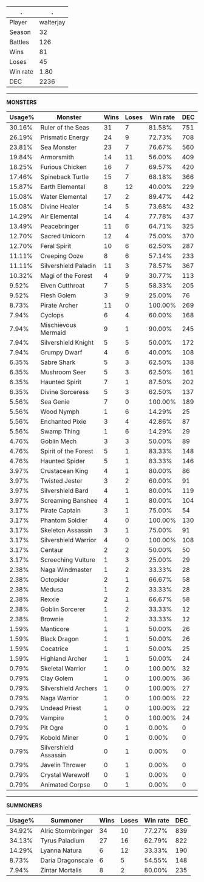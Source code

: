 .|.
|-|-
Player|walterjay
Season|32
Battles|126
Wins|81
Loses|45
Win rate|1.80
DEC|2236

---
**MONSTERS**

Usage%|Monster|Wins|Loses|Win rate|DEC|
-|-|-|-|-|-|
30.16%|Ruler of the Seas|31|7|81.58%|751|
26.19%|Prismatic Energy|24|9|72.73%|708|
23.81%|Sea Monster|23|7|76.67%|560|
19.84%|Armorsmith|14|11|56.00%|409|
18.25%|Furious Chicken|16|7|69.57%|420|
17.46%|Spineback Turtle|15|7|68.18%|366|
15.87%|Earth Elemental|8|12|40.00%|229|
15.08%|Water Elemental|17|2|89.47%|442|
15.08%|Divine Healer|14|5|73.68%|432|
14.29%|Air Elemental|14|4|77.78%|437|
13.49%|Peacebringer|11|6|64.71%|325|
12.70%|Sacred Unicorn|12|4|75.00%|370|
12.70%|Feral Spirit|10|6|62.50%|287|
11.11%|Creeping Ooze|8|6|57.14%|233|
11.11%|Silvershield Paladin|11|3|78.57%|367|
10.32%|Magi of the Forest|4|9|30.77%|113|
9.52%|Elven Cutthroat|7|5|58.33%|205|
9.52%|Flesh Golem|3|9|25.00%|76|
8.73%|Pirate Archer|11|0|100.00%|269|
7.94%|Cyclops|6|4|60.00%|168|
7.94%|Mischievous Mermaid|9|1|90.00%|245|
7.94%|Silvershield Knight|5|5|50.00%|172|
7.94%|Grumpy Dwarf|4|6|40.00%|108|
6.35%|Sabre Shark|5|3|62.50%|138|
6.35%|Mushroom Seer|5|3|62.50%|161|
6.35%|Haunted Spirit|7|1|87.50%|202|
6.35%|Divine Sorceress|5|3|62.50%|137|
5.56%|Sea Genie|7|0|100.00%|189|
5.56%|Wood Nymph|1|6|14.29%|25|
5.56%|Enchanted Pixie|3|4|42.86%|87|
5.56%|Swamp Thing|1|6|14.29%|29|
4.76%|Goblin Mech|3|3|50.00%|89|
4.76%|Spirit of the Forest|5|1|83.33%|148|
4.76%|Haunted Spider|5|1|83.33%|146|
3.97%|Crustacean King|4|1|80.00%|86|
3.97%|Twisted Jester|3|2|60.00%|91|
3.97%|Silvershield Bard|4|1|80.00%|119|
3.97%|Screaming Banshee|4|1|80.00%|104|
3.17%|Pirate Captain|3|1|75.00%|54|
3.17%|Phantom Soldier|4|0|100.00%|130|
3.17%|Skeleton Assassin|3|1|75.00%|91|
3.17%|Silvershield Warrior|4|0|100.00%|108|
3.17%|Centaur|2|2|50.00%|50|
3.17%|Screeching Vulture|1|3|25.00%|29|
2.38%|Naga Windmaster|1|2|33.33%|28|
2.38%|Octopider|2|1|66.67%|58|
2.38%|Medusa|1|2|33.33%|28|
2.38%|Rexxie|2|1|66.67%|58|
2.38%|Goblin Sorcerer|1|2|33.33%|12|
2.38%|Brownie|1|2|33.33%|12|
1.59%|Manticore|1|1|50.00%|26|
1.59%|Black Dragon|1|1|50.00%|26|
1.59%|Cocatrice|1|1|50.00%|25|
1.59%|Highland Archer|1|1|50.00%|24|
0.79%|Skeletal Warrior|1|0|100.00%|32|
0.79%|Clay Golem|1|0|100.00%|36|
0.79%|Silvershield Archers|1|0|100.00%|27|
0.79%|Naga Warrior|1|0|100.00%|22|
0.79%|Undead Priest|1|0|100.00%|22|
0.79%|Vampire|1|0|100.00%|24|
0.79%|Pit Ogre|0|1|0.00%|0|
0.79%|Kobold Miner|0|1|0.00%|0|
0.79%|Silvershield Assassin|0|1|0.00%|0|
0.79%|Javelin Thrower|0|1|0.00%|0|
0.79%|Crystal Werewolf|0|1|0.00%|0|
0.79%|Animated Corpse|0|1|0.00%|0|

---
**SUMMONERS**

Usage%|Summoner|Wins|Loses|Win rate|DEC|
-|-|-|-|-|-|
34.92%|Alric Stormbringer|34|10|77.27%|839|
34.13%|Tyrus Paladium|27|16|62.79%|822|
14.29%|Lyanna Natura|6|12|33.33%|190|
8.73%|Daria Dragonscale|6|5|54.55%|148|
7.94%|Zintar Mortalis|8|2|80.00%|235|
